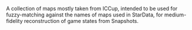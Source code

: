 A collection of maps mostly taken from ICCup, intended to be used for fuzzy-matching against the names of maps used in StarData, for medium-fidelity reconstruction of game states from Snapshots.